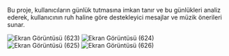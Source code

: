 Bu proje, kullanıcıların günlük tutmasına imkan tanır ve bu günlükleri analiz ederek, kullanıcının ruh haline göre destekleyici mesajlar ve müzik önerileri sunar.

![Ekran Görüntüsü (623)](https://github.com/user-attachments/assets/dfcad16c-48e5-41ee-8db8-1cf0354c7163)
![Ekran Görüntüsü (624)](https://github.com/user-attachments/assets/9fca6007-0621-4d66-a25a-f7d5d61099e1)
![Ekran Görüntüsü (625)](https://github.com/user-attachments/assets/9f0a2ed9-274f-4b27-9faa-9bf78fecedaa)
![Ekran Görüntüsü (626)](https://github.com/user-attachments/assets/970e9855-61f8-49dc-848f-02b81fdef0cd)
